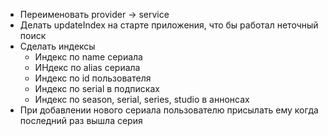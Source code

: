  - Переименовать provider -> service
 - Делать updateIndex на старте приложения, что бы работал неточный поиск
 - Сделать индексы
      - Индекс по name сериала
      - ИНдекс по alias сериала
      - Индекс по id пользователя
      - Индекс по serial в подписках
      - Индекс по season, serial, series, studio в аннонсах
 - При добавлении нового сериала пользователю присылать ему когда последний раз вышла серия